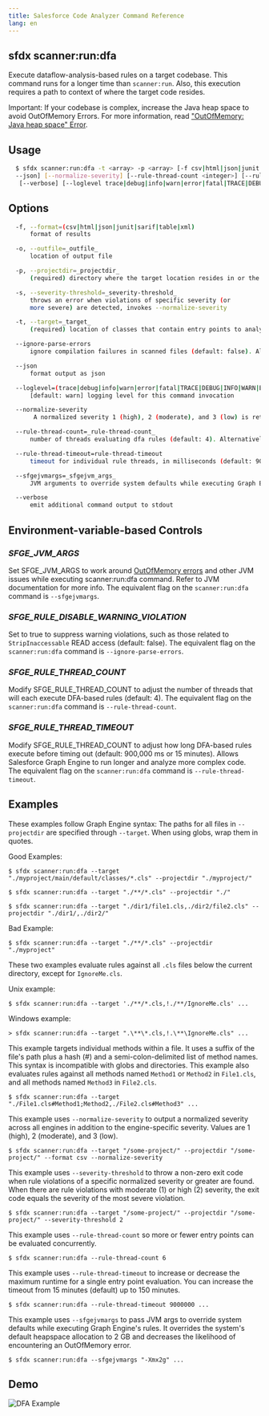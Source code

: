 ```yaml
---
title: Salesforce Code Analyzer Command Reference
lang: en
---
```


## sfdx scanner:run:dfa
Execute dataflow-analysis-based rules on a target codebase. This command runs for a longer time than `scanner:run`. Also, this execution requires a path to context of where the target code resides.

Important: If your codebase is complex, increase the Java heap space to avoid OutOfMemory Errors. For more information, read ["OutOfMemory: Java heap space" Error](./en/v3.x/salesforce-graph-engine/working-with-sfge/#understand-outofmemory-java-heap-space-error).

## Usage
```bash
  $ sfdx scanner:run:dfa -t <array> -p <array> [-f csv|html|json|junit|sarif|table|xml] [-o <string>] [-s <integer> | 
  --json] [--normalize-severity] [--rule-thread-count <integer>] [--rule-thread-timeout <integer>] [--ignore-parse-errors]
   [--verbose] [--loglevel trace|debug|info|warn|error|fatal|TRACE|DEBUG|INFO|WARN|ERROR|FATAL]
```

## Options
```bash
  -f, --format=(csv|html|json|junit|sarif|table|xml)
      format of results

  -o, --outfile=_outfile_
      location of output file

  -p, --projectdir=_projectdir_
      (required) directory where the target location resides in or the context of the remaining files in the target\'s project

  -s, --severity-threshold=_severity-threshold_
      throws an error when violations of specific severity (or
      more severe) are detected, invokes --normalize-severity

  -t, --target=_target_
      (required) location of classes that contain entry points to analyze

  --ignore-parse-errors
      ignore compilation failures in scanned files (default: false). Alternatively, set value using environment variable `SFGE_IGNORE_PARSE_ERRORS`

  --json
      format output as json

  --loglevel=(trace|debug|info|warn|error|fatal|TRACE|DEBUG|INFO|WARN|ERROR|FATAL)
      [default: warn] logging level for this command invocation

  --normalize-severity
       A normalized severity 1 (high), 2 (moderate), and 3 (low) is returned in addition to the engine specific severity

  --rule-thread-count=_rule-thread-count_
      number of threads evaluating dfa rules (default: 4). Alternatively, set value using environment variable `SFGE_RULE_THREAD_COUNT`

  --rule-thread-timeout=rule-thread-timeout
      timeout for individual rule threads, in milliseconds (default: 900000 ms). Alternatively, set value using environment variable `SFGE_RULE_THREAD_TIMEOUT`

  --sfgejvmargs=_sfgejvm_args_
      JVM arguments to override system defaults while executing Graph Engine. For multiple arguments, add them to the same string separated by space. Alternatively, set value using the environment variable `SFGE_JVM_ARGS`

  --verbose
      emit additional command output to stdout
```

## Environment-variable-based Controls

### *SFGE_JVM_ARGS*
Set SFGE_JVM_ARGS to work around [OutOfMemory errors](./en/v3.x/salesforce-graph-engine/working-with-sfge/#outofmemory-java-heap-space-error) and other JVM issues while executing scanner:run:dfa command. Refer to JVM documentation for more info. The equivalent flag on the `scanner:run:dfa` command is `--sfgejvmargs`.

### *SFGE_RULE_DISABLE_WARNING_VIOLATION*
Set to true to suppress warning violations, such as those related to `StripInaccessable` READ access (default: false). The equivalent flag on the `scanner:run:dfa` command is `--ignore-parse-errors`.

### *SFGE_RULE_THREAD_COUNT*
Modify SFGE_RULE_THREAD_COUNT to adjust the number of threads that will each execute DFA-based rules (default: 4). The equivalent flag on the `scanner:run:dfa` command is `--rule-thread-count`.

### *SFGE_RULE_THREAD_TIMEOUT*
Modify SFGE_RULE_THREAD_COUNT to adjust how long DFA-based rules execute before timing out (default: 900,000 ms or 15 minutes). Allows Salesforce Graph Engine to run longer and analyze more complex code. The equivalent flag on the `scanner:run:dfa` command is `--rule-thread-timeout`.

## Examples

These examples follow Graph Engine syntax: The paths for all files in `--projectdir` are specified through `--target`. When using globs, wrap them in quotes.

Good Examples: 
          
    $ sfdx scanner:run:dfa --target "./myproject/main/default/classes/*.cls" --projectdir "./myproject/"

    $ sfdx scanner:run:dfa --target "./**/*.cls" --projectdir "./"

    $ sfdx scanner:run:dfa --target "./dir1/file1.cls,./dir2/file2.cls" --projectdir "./dir1/,./dir2/"
  		
Bad Example:  

    $ sfdx scanner:run:dfa --target "./**/*.cls" --projectdir "./myproject"

These two examples evaluate rules against all `.cls` files below the current directory, except for `IgnoreMe.cls`.

Unix example:    

    $ sfdx scanner:run:dfa --target './**/*.cls,!./**/IgnoreMe.cls' ...


Windows example: 

    > sfdx scanner:run:dfa --target ".\**\*.cls,!.\**\IgnoreMe.cls" ...

This example targets individual methods within a file. It uses a suffix of the file's path plus a hash (#) and a semi-colon-delimited list of method names. This syntax is incompatible with globs and directories. This example also evaluates rules against all methods named `Method1` or `Method2` in `File1.cls`, and all methods named `Method3` in `File2.cls`.
		
	$ sfdx scanner:run:dfa --target "./File1.cls#Method1;Method2,./File2.cls#Method3" ...

This example uses `--normalize-severity` to output a normalized severity across all engines in addition to the engine-specific severity. Values are 1 (high), 2 (moderate), and 3 (low).

  	$ sfdx scanner:run:dfa --target "/some-project/" --projectdir "/some-project/" --format csv --normalize-severity


This example uses `--severity-threshold` to throw a non-zero exit code when rule violations of a specific normalized severity or 
  greater are found. When there are rule violations with moderate (1) or high (2) severity, the exit code equals the severity of the most severe violation.

    $ sfdx scanner:run:dfa --target "/some-project/" --projectdir "/some-project/" --severity-threshold 2


This example uses `--rule-thread-count` so more or fewer entry points can be evaluated concurrently.
    
    $ sfdx scanner:run:dfa --rule-thread-count 6


This example uses `--rule-thread-timeout` to increase or decrease the maximum runtime for a single entry point evaluation. You can increase the timeout from 15 minutes (default) up to 150 minutes.

    $ sfdx scanner:run:dfa --rule-thread-timeout 9000000 ...
  
This example uses `--sfgejvmargs` to pass JVM args to override system defaults while executing Graph Engine's rules. It overrides the system's default heapspace allocation to 2 GB and decreases the likelihood of encountering an OutOfMemory error.
		
    $ sfdx scanner:run:dfa --sfgejvmargs "-Xmx2g" ...

## Demo
![DFA Example](./assets/images/dfa.gif)
